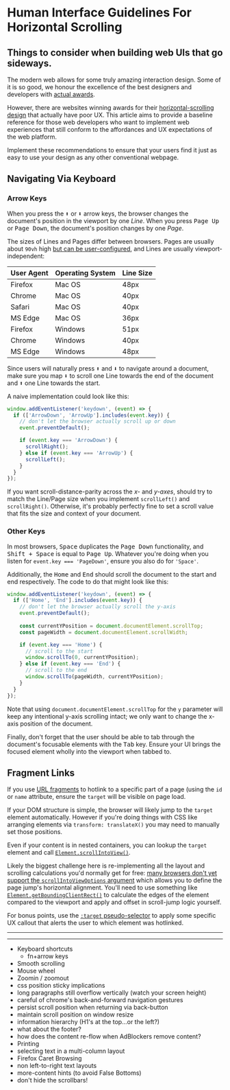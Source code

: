 # Human Interface Guidelines For Horizontal Scrolling

## Things to consider when building web UIs that go sideways.

The modern web allows for some truly amazing interaction design. Some of it is
so good, we honour the excellence of the best designers and developers with 
[actual awards](https://www.webbyawards.com/). 

However, there are websites winning awards for their [horizontal-scrolling design](https://www.awwwards.com/websites/horizontal-layout/)
that actually have poor UX. This article aims to provide a baseline reference for those web developers who
want to implement web experiences that still conform to the affordances and UX 
expectations of the web platform.

Implement these recommendations to ensure that your users find it just as easy
to use your design as any other conventional webpage.

## Navigating Via Keyboard

### Arrow Keys

When you press the <kbd>⬆</kbd> or <kbd>⬇</kbd> arrow keys, the browser changes 
the document's position in the viewport by one _Line_. When you press 
<kbd>Page Up</kbd> or <kbd>Page Down</kbd>, the document's position changes by 
one _Page_.

The sizes of Lines and Pages differ between browsers. Pages are usually about
`90vh` high [but can be user-configured](https://ask.metafilter.com/315755/How-to-adjust-scroll-distance-in-browsers#4559053),
 and Lines are usually viewport-independent:

| User Agent | Operating System | Line Size |
|------------|------------------|-----------|
| Firefox    | Mac OS           | 48px      |
| Chrome     | Mac OS           | 40px      |
| Safari     | Mac OS           | 40px      |
| MS Edge    | Mac OS           | 36px      |
| Firefox    | Windows          | 51px      |
| Chrome     | Windows          | 40px      |
| MS Edge    | Windows          | 48px      |
                            
Since users will naturally press <kbd>⬆</kbd> and <kbd>⬇</kbd> to navigate 
around a document, make sure you map <kbd>⬇</kbd> to scroll one Line towards 
the end of the document and <kbd>⬆</kbd> one Line towards the start.

A naive implementation could look like this:

```javascript
window.addEventListener('keydown', (event) => {
  if (['ArrowDown', 'ArrowUp'].includes(event.key)) {
    // don't let the browser actually scroll up or down
    event.preventDefault();

    if (event.key === 'ArrowDown') {
      scrollRight();
    } else if (event.key === 'ArrowUp') {
      scrollLeft();
    }
  }
});
```

If you want scroll-distance-parity across the _x-_ and _y-axes_, should try to 
match the Line/Page size when you implement `scrollLeft()` and `scrollRight()`. 
Otherwise, it's probably perfectly fine to set a scroll value that fits the 
size and context of your document.

### Other Keys

In most browsers, <kbd>Space</kbd> duplicates the <kbd>Page Down</kbd>
functionality, and <kbd>Shift + Space</kbd> is equal to <kbd>Page
Up</kbd>. Whatever you're doing when you listen for `event.key ===
'PageDown'`, ensure you also do for `'Space'`.

Additionally, the <kbd>Home</kbd> and <kbd>End</kbd> should scroll the
document to the start and end respectively. The code to do that might
look like this:

```javascript
window.addEventListener('keydown', (event) => {
  if (['Home', 'End'].includes(event.key)) {
    // don't let the browser actually scroll the y-axis
    event.preventDefault();
    
    const currentYPosition = document.documentElement.scrollTop;
    const pageWidth = document.documentElement.scrollWidth;

    if (event.key === 'Home') {
      // scroll to the start
      window.scrollTo(0, currentYPosition);
    } else if (event.key === 'End') {
      // scroll to the end
      window.scrollTo(pageWidth, currentYPosition);
    }
  }
});
```

Note that using `document.documentElement.scrollTop` for the `y`
parameter will keep any intentional y-axis scrolling intact; we only
want to change the x-axis position of the document.

Finally, don't forget that the user should be able to tab through the
document's focusable elements with the <kbd>Tab</kbd> key. Ensure your
UI brings the focused element wholly into the viewport when tabbed to.

## Fragment Links

If you use
[URL fragments](https://developer.mozilla.org/en-US/docs/Web/HTML/Element/a#Linking_to_an_element_on_the_same_page)
to hotlink to a specific part of a page (using the `id` or `name`
attribute, ensure the `target` will be visible on page load.

If your DOM structure is simple, the browser will likely jump to the
`target` element automatically. However if you're doing things with CSS
like arranging elements via `transform: translateX()` you may need to
manually set those positions.

Even if your content is in nested containers, you can lookup the
`target` element and call [`Element.scrollIntoView()`](https://developer.mozilla.org/en-US/docs/Web/API/Element/scrollIntoView).

Likely the biggest challenge here is re-implementing all the layout and
scrolling calculations you'd normally get for free: [many browsers don't
yet support the `scrollIntoViewOptions` argument](https://developer.mozilla.org/en-US/docs/Web/API/Element/scrollIntoView#bcd:api.Element.scrollIntoView)
which allows you to define the page jump's horizontal alignment. You'll
need to use something like 
[`Element.getBoundingClientRect()`](https://developer.mozilla.org/en-US/docs/Web/API/Element/getBoundingClientRect)
to calculate the edges of the element compared to the viewport and apply
and offset in scroll-jump logic yourself.

For bonus points, use the
[`:target` pseudo-selector](https://css-tricks.com/on-target/) to apply
some specific UX callout that alerts the user to which element was
hotlinked.

-----
-----

* Keyboard shortcuts
    - fn+arrow keys
* Smooth scrolling
* Mouse wheel
* Zoomin / zoomout
* css position sticky implications
* long paragraphs still overflow vertically (watch your screen height)
* careful of chrome's back-and-forward navigation gestures
* persist scroll position when returning via back-button
* maintain scroll position on window resize
* information hierarchy (H1's at the top...or the left?)
* what about the footer?
* how does the content re-flow when AdBlockers remove content?
* Printing
* selecting text in a multi-column layout
* Firefox Caret Browsing
* non left-to-right text layouts
* more-content hints (to avoid False Bottoms)
* don't hide the scrollbars!